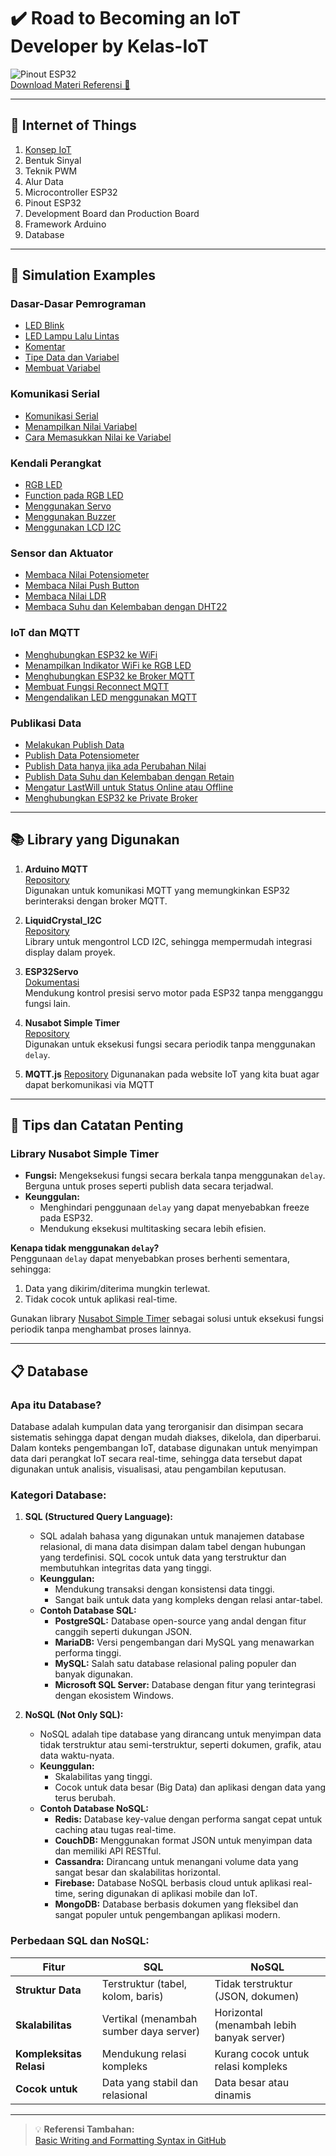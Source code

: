 # ✔️ Road to Becoming an IoT Developer by Kelas-IoT  

![Pinout ESP32](https://github.com/user-attachments/assets/6a577bfd-475c-4789-a74b-b50a14fb7368)  
[Download Materi Referensi 📄](https://github.com/user-attachments/files/18367548/0.Materi.Referensi.pdf)  

---

## 📘 Internet of Things  

1. [Konsep IoT](https://github.com/mhmdnvn18/Course_Kelas-IOT/tree/ea43fd66eec50c829149b21a21eca8324f0db535/Materi/1.%20Pengenalan%20Konsep%20IoT)  
2. Bentuk Sinyal  
3. Teknik PWM  
4. Alur Data  
5. Microcontroller ESP32  
6. Pinout ESP32  
7. Development Board dan Production Board  
8. Framework Arduino  
9. Database  

---

## 📘 Simulation Examples  

### Dasar-Dasar Pemrograman  
- [LED Blink](https://wokwi.com/projects/419641623892913153)  
- [LED Lampu Lalu Lintas](https://wokwi.com/projects/419641824616586241)  
- [Komentar](https://wokwi.com/projects/419642631528391681)  
- [Tipe Data dan Variabel](https://wokwi.com/projects/419641824616586241)  
- [Membuat Variabel](https://wokwi.com/projects/419643856768534529)  

### Komunikasi Serial  
- [Komunikasi Serial](https://wokwi.com/projects/419645667062704129)  
- [Menampilkan Nilai Variabel](https://wokwi.com/projects/419646239809627137)  
- [Cara Memasukkan Nilai ke Variabel](https://wokwi.com/projects/419647160008498177)  

### Kendali Perangkat  
- [RGB LED](https://wokwi.com/projects/419694921024312321)  
- [Function pada RGB LED](https://wokwi.com/projects/419695922644152321)  
- [Menggunakan Servo](https://wokwi.com/projects/419697464486228993)  
- [Menggunakan Buzzer](https://wokwi.com/projects/419704443953759233)  
- [Menggunakan LCD I2C](https://wokwi.com/projects/419705552639491073)  

### Sensor dan Aktuator  
- [Membaca Nilai Potensiometer](https://wokwi.com/projects/419734492265646081)  
- [Membaca Nilai Push Button](https://wokwi.com/projects/419738318100211713)  
- [Membaca Nilai LDR](https://wokwi.com/projects/419784339881591809)  
- [Membaca Suhu dan Kelembaban dengan DHT22](https://wokwi.com/projects/419785486708196353)  

### IoT dan MQTT  
- [Menghubungkan ESP32 ke WiFi](https://wokwi.com/projects/419886634230360065)  
- [Menampilkan Indikator WiFi ke RGB LED](https://wokwi.com/projects/419890088780254209)  
- [Menghubungkan ESP32 ke Broker MQTT](https://wokwi.com/projects/419892393814839297)  
- [Membuat Fungsi Reconnect MQTT](https://wokwi.com/projects/419894575274716161)  
- [Mengendalikan LED menggunakan MQTT](https://wokwi.com/projects/419899162970266625)  

### Publikasi Data  
- [Melakukan Publish Data](https://wokwi.com/projects/419923559150619649)  
- [Publish Data Potensiometer](https://wokwi.com/projects/419961018911862785)  
- [Publish Data hanya jika ada Perubahan Nilai](https://wokwi.com/projects/419962568402282497)  
- [Publish Data Suhu dan Kelembaban dengan Retain](https://wokwi.com/projects/419963398096521217)  
- [Mengatur LastWill untuk Status Online atau Offline](https://wokwi.com/projects/419968688532378625)  
- [Menghubungkan ESP32 ke Private Broker](https://wokwi.com/projects/420463073276545025)  

---

## 📚 Library yang Digunakan  

1. **Arduino MQTT**  
   [Repository](https://github.com/256dpi/arduino-mqtt)  
   Digunakan untuk komunikasi MQTT yang memungkinkan ESP32 berinteraksi dengan broker MQTT.  

2. **LiquidCrystal_I2C**  
   [Repository](https://github.com/johnrickman/LiquidCrystal_I2C)  
   Library untuk mengontrol LCD I2C, sehingga mempermudah integrasi display dalam proyek.  

3. **ESP32Servo**  
   [Dokumentasi](https://madhephaestus.github.io/ESP32Servo/annotated.html)  
   Mendukung kontrol presisi servo motor pada ESP32 tanpa mengganggu fungsi lain.  

4. **Nusabot Simple Timer**  
   [Repository](https://github.com/nusabot-iot/NusabotSimpleTimer)  
   Digunakan untuk eksekusi fungsi secara periodik tanpa menggunakan `delay`.  
5. **MQTT.js**
   [Repository](https://github.com/mqttjs)
   Digunanakan pada website IoT yang kita buat agar dapat berkomunikasi via MQTT

---

## 📌 Tips dan Catatan Penting  

### Library **Nusabot Simple Timer**  
- **Fungsi:** Mengeksekusi fungsi secara berkala tanpa menggunakan `delay`. Berguna untuk proses seperti publish data secara terjadwal.  
- **Keunggulan:**  
  - Menghindari penggunaan `delay` yang dapat menyebabkan freeze pada ESP32.  
  - Mendukung eksekusi multitasking secara lebih efisien.  

**Kenapa tidak menggunakan `delay`?**  
Penggunaan `delay` dapat menyebabkan proses berhenti sementara, sehingga:  
1. Data yang dikirim/diterima mungkin terlewat.  
2. Tidak cocok untuk aplikasi real-time.  

Gunakan library [Nusabot Simple Timer](https://github.com/nusabot-iot/NusabotSimpleTimer) sebagai solusi untuk eksekusi fungsi periodik tanpa menghambat proses lainnya.  

---

## 📋 Database  

### Apa itu Database?  
Database adalah kumpulan data yang terorganisir dan disimpan secara sistematis sehingga dapat dengan mudah diakses, dikelola, dan diperbarui. Dalam konteks pengembangan IoT, database digunakan untuk menyimpan data dari perangkat IoT secara real-time, sehingga data tersebut dapat digunakan untuk analisis, visualisasi, atau pengambilan keputusan.

### Kategori Database:  

1. **SQL (Structured Query Language):**  
   - SQL adalah bahasa yang digunakan untuk manajemen database relasional, di mana data disimpan dalam tabel dengan hubungan yang terdefinisi. SQL cocok untuk data yang terstruktur dan membutuhkan integritas data yang tinggi.  
   - **Keunggulan:**  
     - Mendukung transaksi dengan konsistensi data tinggi.  
     - Sangat baik untuk data yang kompleks dengan relasi antar-tabel.  
   - **Contoh Database SQL:**  
     - **PostgreSQL:** Database open-source yang andal dengan fitur canggih seperti dukungan JSON.  
     - **MariaDB:** Versi pengembangan dari MySQL yang menawarkan performa tinggi.  
     - **MySQL:** Salah satu database relasional paling populer dan banyak digunakan.  
     - **Microsoft SQL Server:** Database dengan fitur yang terintegrasi dengan ekosistem Windows.  

2. **NoSQL (Not Only SQL):**  
   - NoSQL adalah tipe database yang dirancang untuk menyimpan data tidak terstruktur atau semi-terstruktur, seperti dokumen, grafik, atau data waktu-nyata.  
   - **Keunggulan:**  
     - Skalabilitas yang tinggi.  
     - Cocok untuk data besar (Big Data) dan aplikasi dengan data yang terus berubah.  
   - **Contoh Database NoSQL:**  
     - **Redis:** Database key-value dengan performa sangat cepat untuk caching atau tugas real-time.  
     - **CouchDB:** Menggunakan format JSON untuk menyimpan data dan memiliki API RESTful.  
     - **Cassandra:** Dirancang untuk menangani volume data yang sangat besar dan skalabilitas horizontal.  
     - **Firebase:** Database NoSQL berbasis cloud untuk aplikasi real-time, sering digunakan di aplikasi mobile dan IoT.  
     - **MongoDB:** Database berbasis dokumen yang fleksibel dan sangat populer untuk pengembangan aplikasi modern.  

### Perbedaan SQL dan NoSQL:  

| **Fitur**              | **SQL**                           | **NoSQL**                         |  
|------------------------|-----------------------------------|-----------------------------------|  
| **Struktur Data**      | Terstruktur (tabel, kolom, baris) | Tidak terstruktur (JSON, dokumen) |  
| **Skalabilitas**       | Vertikal (menambah sumber daya server) | Horizontal (menambah lebih banyak server) |  
| **Kompleksitas Relasi** | Mendukung relasi kompleks         | Kurang cocok untuk relasi kompleks |  
| **Cocok untuk**         | Data yang stabil dan relasional   | Data besar atau dinamis           |  

---

> 💡 **Referensi Tambahan:**  
> [Basic Writing and Formatting Syntax in GitHub](https://docs.github.com/en/get-started/writing-on-github/getting-started-with-writing-and-formatting-on-github/basic-writing-and-formatting-syntax)  
